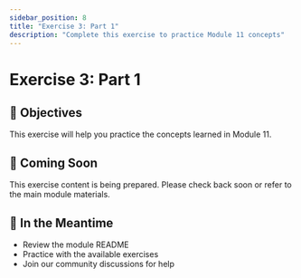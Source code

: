 ```yaml
---
sidebar_position: 8
title: "Exercise 3: Part 1"
description: "Complete this exercise to practice Module 11 concepts"
---
```


# Exercise 3: Part 1

## 🎯 Objectives

This exercise will help you practice the concepts learned in Module 11.

## 📝 Coming Soon

This exercise content is being prepared. Please check back soon or refer to the main module materials.

## 🚀 In the Meantime

- Review the module README
- Practice with the available exercises
- Join our community discussions for help

